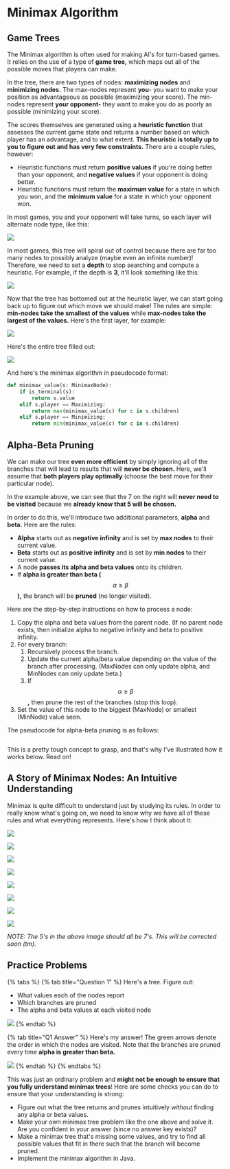 # Minimax Algorithm

## Game Trees

The Minimax algorithm is often used for making AI's for turn-based games. It relies on the use of a type of **game tree,** which maps out all of the possible moves that players can make.

In the tree, there are two types of nodes: **maximizing nodes** and **minimizing nodes.** The max-nodes represent **you**- you want to make your position as advantageous as possible (maximizing your score). The min-nodes represent **your opponent-** they want to make you do as poorly as possible (minimizing your score).

The scores themselves are generated using a **heuristic function** that assesses the current game state and returns a number based on which player has an advantage, and to what extent. **This heuristic is totally up to you to figure out and has very few constraints.** There are a couple rules, however:

* Heuristic functions must return **positive values** if you're doing better than your opponent, and **negative values** if your opponent is doing better.
* Heuristic functions must return the **maximum value** for a state in which you won, and the **minimum value** for a state in which your opponent won.

In most games, you and your opponent will take turns, so each layer will alternate node type, like this:

![](<../.gitbook/assets/image (99).png>)

In most games, this tree will spiral out of control because there are far too many nodes to possibly analyze (maybe even an infinite number)! Therefore, we need to set a **depth** to stop searching and compute a heuristic. For example, if the depth is **3**, it'll look something like this:

![](<../.gitbook/assets/image (100).png>)

Now that the tree has bottomed out at the heuristic layer, we can start going back up to figure out which move we should make! The rules are simple: **min-nodes take the smallest of the values** while **max-nodes take the largest of the values.** Here's the first layer, for example:

![](<../.gitbook/assets/image (101).png>)

Here's the entire tree filled out:

![](<../.gitbook/assets/image (102).png>)

And here's the minimax algorithm in pseudocode format:

```python
def minimax_value(s: MinimaxNode):
    if is_terminal(s):
        return s.value
    elif s.player == Maximizing:
        return max(minimax_value(c) for c in s.children)
    elif s.player == Minimizing:
        return min(minimax_value(c) for c in s.children)
```

## **Alpha-Beta Pruning**&#x20;

We can make our tree **even more efficient** by simply ignoring all of the branches that will lead to results that will **never be chosen.** Here, we'll assume that **both players play optimally** (choose the best move for their particular node).

In the example above, we can see that the 7 on the right will **never need to be visited** because we **already know that 5 will be chosen.**&#x20;

In order to do this, we'll introduce two additional parameters, **alpha** and **beta.** Here are the rules:

* **Alpha** starts out as **negative infinity** and is set by **max nodes** to their current value.
* **Beta** starts out as **positive infinity** and is set by **min nodes** to their current value.
* A node **passes its alpha and beta values** onto its children.
* If **alpha is greater than beta (**$$\alpha \ge \beta$$**),** the branch will be **pruned** (no longer visited).

Here are the step-by-step instructions on how to process a node:

1. Copy the alpha and beta values from the parent node. (If no parent node exists, then initialize alpha to negative infinity and beta to positive infinity.
2. For every branch:
   1. Recursively process the branch.
   2. Update the current alpha/beta value depending on the value of the branch after processing. (MaxNodes can only update alpha, and MinNodes can only update beta.)
   3. If $$\alpha \ge \beta$$**,** then prune the rest of the branches (stop this loop).
3. Set the value of this node to the biggest (MaxNode) or smallest (MinNode) value seen.

The pseudocode for alpha-beta pruning is as follows:

```python
```

This is a pretty tough concept to grasp, and that's why I've illustrated how it works below. Read on!

## A Story of Minimax Nodes: An Intuitive Understanding

Minimax is quite difficult to understand just by studying its rules. In order to really know what's going on, we need to know why we have all of these rules and what everything represents. Here's how I think about it:

![](<../.gitbook/assets/image (24).png>)

![](<../.gitbook/assets/image (25).png>)

![](<../.gitbook/assets/image (27).png>)

![](<../.gitbook/assets/image (28).png>)

![](<../.gitbook/assets/image (29).png>)

![](<../.gitbook/assets/image (30).png>)

![](<../.gitbook/assets/image (31).png>)

![](<../.gitbook/assets/image (33).png>)

_NOTE: The 5's in the above image should all be 7's. This will be corrected soon (tm)._



## Practice Problems

{% tabs %}
{% tab title="Question 1" %}
Here's a tree. Figure out:

* What values each of the nodes report
* Which branches are pruned
* The alpha and beta values at each visited node

![](<../.gitbook/assets/image (34).png>)
{% endtab %}

{% tab title="Q1 Answer" %}
Here's my answer! The green arrows denote the order in which the nodes are visited. Note that the branches are pruned every time **alpha is greater than beta.**&#x20;

![](<../.gitbook/assets/image (35).png>)
{% endtab %}
{% endtabs %}

This was just an ordinary problem and **might not be enough to ensure that you fully understand minimax trees**! Here are some checks you can do to ensure that your understanding is strong:

* Figure out what the tree returns and prunes intuitively _without_ finding any alpha or beta values.
* Make your own minimax tree problem like the one above and solve it. Are you confident in your answer (since no answer key exists)?
* Make a minimax tree that's missing some values, and try to find all possible values that fit in there such that the branch will become pruned.
* Implement the minimax algorithm in Java.
